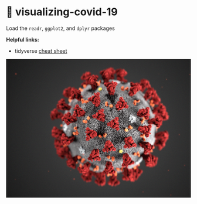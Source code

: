 # 💉 visualizing-covid-19

Load the ```readr```, ```ggplot2```, and ```dplyr``` packages

**Helpful links:** 
- tidyverse [cheat sheet](https://s3.amazonaws.com/assets.datacamp.com/blog_assets/Tidyverse+Cheat+Sheet.pdf)


![](2019-nCoV-CDC-pic2.png)

